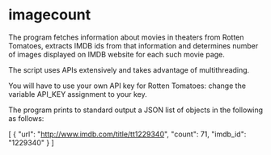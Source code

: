 # imagecount

The program fetches information about movies in theaters from Rotten Tomatoes,
extracts IMDB ids from that information and determines number of images
displayed on IMDB website for each such movie page.

The script uses APIs extensively and takes advantage of multithreading.

You will have to use your own API key for Rotten Tomatoes: change the variable API_KEY assignment to your key.

The program prints to standard output a JSON list of objects in the following as follows:

[
 {
    "url": "http://www.imdb.com/title/tt1229340",
    "count": 71,
    "imdb_id": "1229340"
  }
]

